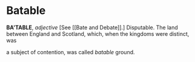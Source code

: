 # Batable

**BA'TABLE**, _adjective_ \[See [[Bate and Debate]].\] Disputable. The land between England and Scotland, which, when the kingdoms were distinct, was

a subject of contention, was called _batable_ ground.